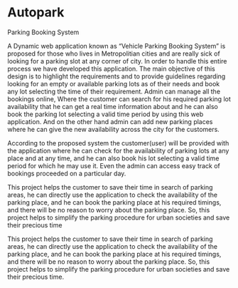# Autopark
Parking Booking System

A Dynamic web application known as “Vehicle Parking Booking System” is proposed for those who lives in Metropolitian cities and are really sick of looking for a parking slot at any corner of city. In order to handle this entire process we have developed this application. The main objective of this design is to highlight the requirements and to provide guidelines regarding looking for an empty or available parking lots as of their needs and book any lot selecting the time of their requirement. Admin can manage all the bookings online, Where the customer can search for his required parking lot availability that he can get a real time information about and he can also book the parking lot selecting a valid time period by using this web application. And on the other hand admin can add new parking places where he can give the new availability across the city for the customers.


According to the proposed system the customer(user) will be provided with the application where he can check for the availability of parking lots at any place and at any time, and he can also book his lot selecting a valid time period for which he may use it. Even the admin can access easy track of bookings proceeded on a particular day.


This project helps the customer to save their time in search of parking areas, he can directly use the application to check the availability of the parking place, and he can book the parking place at his required timings, and there will be no reason to worry about the parking place. So, this project helps to simplify the parking procedure for urban societies and save their precious time
 

This project helps the customer to save their time in search of parking areas, he can directly use the application to check the availability of the parking place, and he can book the parking place at his required timings, and there will be no reason to worry about the parking place. So, this project helps to simplify the parking procedure for urban societies and save their precious time.
